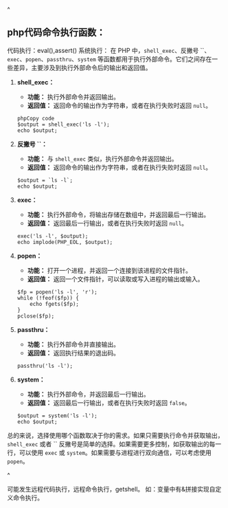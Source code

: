 ^
## **php代码命令执行函数：**
代码执行：eval(),assert()
系统执行：
    在 PHP 中，`shell_exec`、反撇号 ``、`exec`、`popen`、`passthru`、`system` 等函数都用于执行外部命令。它们之间存在一些差异，主要涉及到执行外部命令后的输出和返回值。

1. **shell_exec：**
   * **功能：** 执行外部命令并返回输出。
   * **返回值：** 返回命令的输出作为字符串，或者在执行失败时返回 `null`。

   ```
   phpCopy code
   $output = shell_exec('ls -l');
   echo $output;
   ```

2. **反撇号 ``：**

   * **功能：** 与 `shell_exec` 类似，执行外部命令并返回输出。
   * **返回值：** 返回命令的输出作为字符串，或者在执行失败时返回 `null`。

   ```
   $output = `ls -l`;
   echo $output;
   ```

3. **exec：**

   * **功能：** 执行外部命令，将输出存储在数组中，并返回最后一行输出。
   * **返回值：** 返回最后一行输出，或者在执行失败时返回 `null`。

   ```
   exec('ls -l', $output);
   echo implode(PHP_EOL, $output);
   ```

4. **popen：**

   * **功能：** 打开一个进程，并返回一个连接到该进程的文件指针。
   * **返回值：** 返回一个文件指针，可以读取或写入进程的输出或输入。

   ```
   $fp = popen('ls -l', 'r');
   while (!feof($fp)) {
       echo fgets($fp);
   }
   pclose($fp);
   ```

5. **passthru：**

   * **功能：** 执行外部命令并直接输出。
   * **返回值：** 返回执行结果的退出码。

   ```
   passthru('ls -l');
   ```

6. **system：**

   * **功能：** 执行外部命令，并返回最后一行输出。
   * **返回值：** 返回最后一行输出，或者在执行失败时返回 `false`。

   ```
   $output = system('ls -l');
   echo $output;
   ```

总的来说，选择使用哪个函数取决于你的需求。如果只需要执行命令并获取输出，`shell_exec` 或者 \`\` 反撇号是简单的选择。如果需要更多控制，如获取输出的每一行，可以使用 `exec` 或 `system`。如果需要与进程进行双向通信，可以考虑使用 `popen`。


^

可能发生远程代码执行，远程命令执行，getshell。
如：变量中有&拼接实现自定义命令执行。